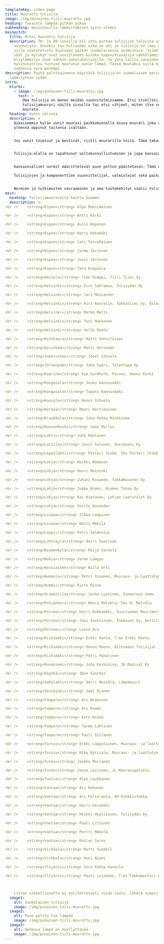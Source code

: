 ```yaml
---
templateKey: index-page
title: Muurattu tulisija
image: /img/punainen-tiili-muurattu.jpg
heading: Tasaista lämpöä pitkän aikaa
subheading: Uusiutuvilla lämmittämisen syvin olemus
mainpitch:
  title: Miksi muurattu tulisija
  description: 70- ja 80-luvuilla oli into purkaa tulisijat taloista sekä
    asunnoista. Onneksi tuo hulluuden aika on ohi ja tulisija on taas saanut
    sille oikeutetusti kuuluvan paikan suomalaisessa asumisessa. Viime vuosien
    säät ja myrskyt ovat osoittaneet kuinka haavoittuvaisia sähkölämmitys ja
    öljylämmitys ovat sähkön jakeluhäiriöille. Ja yhtä lailla tasainen kehon
    hyvinvointina tuntuva muuratun uunin lämpö. Tässä muutamia syitä miksi
    vanhassa vara parempi
description: Puuta polttoaineena käyttävä tulisija on suomalaisen perinteisen
  lämmityksen sydän.
intro:
  blurbs:
    - image: /img/punainen-tiili-muurattu.jpg
      text: >
        Oma tulisija on monen meidän suunnitelmissamme. Etsi itsellesi sopiva
        tulisijamuurari näiltä sivuilta tai etsi vihjeet, miten itse sellainen
        muurata.
  heading: Uunin valinta
  description: >
    Aikaisemmin kylän uunit muurasi paikkakunnalla asuva muurari joka oli
    yleensä oppinut taitonsa isältään.


    Jos uunit toimivat ja kestivät, riitti muurarilla töitä. Tämä takasi laadunvalvonnan. Toisin on nykyään.


    Tulisija-alalla on tapahtunut valtakunnallistuminen ja jopa kansainvälistyminen. Materiaalit tulevat aiempaa kauempaa samoin kuin muurarikin.


    Kansainväliset normit määrittelevät puun polton päästötason. Tämä on asettanut aiemmat toimintatavat, tulisijan suunnittelun ja materiaalit uuden tilanteen eteen.

    Tulisijojen ja komponenttien suunnittelijat, valmistajat sekä paikalla muurattavien tulisijojen tekijät joutuvat hankkimaan tiedot näistä määräyksistä ja kehittämään tuotteensa ja ammattitaitonsa määräyksiä vastaaviksi.


    Normien ja tutkimusten seuraaminen ja oma tuotekehitys vaatii tulisijavalmistuksen piirissä toimivilta jatkuvaa panostamista kehittämiseen.
main:
  heading: Tulisijamuurareita kautta Suomen
  description: >-
<br />    <strong>Espoo</strong> Alpo Maksimainen

<br />    <strong>Espoo</strong> Antti Kärki

<br />    <strong>Espoo</strong> Aulis Koponen

<br />    <strong>Espoo</strong> Harry Hakomäki

<br />    <strong>Espoo</strong> Jari Toivakainen

<br />    <strong>Espoo</strong> Jarmo Järvinen

<br />    <strong>Espoo</strong> Jussi Järvinen

<br />    <strong>Espoo</strong> Tero Kuoppala

<br />    <strong>Heinola</strong> Timo Rimppi, Tiili Tiimi Oy

<br />    <strong>Helsinki</strong> Iiro Sahramaa, Tulisydän Oy

<br />    <strong>Helsinki</strong> Jari Moisander

<br />    <strong>Helsinki</strong> Kari Rautelin, Takkatiimi Oy, Östersundom

<br />    <strong>Helsinki</strong> Marko Melts

<br />    <strong>Helsinki</strong> Toni Makkonen

<br />    <strong>Helsinki</strong> Vello Roots

<br />    <strong>Hinthaara</strong> Matti Vehviläinen

<br />    <strong>Hyvinkää</strong> Matti Hirvonen

<br />    <strong>Inkeroinen</strong> Jooel Sihvola

<br />    <strong>Järvenpää</strong> Juha Saari, Tulentupa Oy

<br />    <strong>Kaarina</strong> Kim Sundholm, Porvoo, Hannu Kärki

<br />    <strong>Kangasala</strong> Jouko Kannusmäki

<br />    <strong>Kangasala</strong> Tapani Kannusmäki

<br />    <strong>Kausala</strong> Renni Sihvola

<br />    <strong>Kerava</strong> Mauri Hartikainen

<br />    <strong>Klaukkala</strong> Juha-Pekka Minkkinen

<br />    <strong>Kuusankoski</strong> Sami Myllys

<br />    <strong>Lahti</strong> Juha Rantanen

<br />    <strong>Laitila</strong> Jussi Salonen, Uuniduuni Ky

<br />    <strong>Leppälahti</strong> Petteri Stubb, Tmi Petteri Stubb

<br />    <strong>Lohja</strong> Heikki Rämänen

<br />    <strong>Lohja</strong> Henri Maininki

<br />    <strong>Lohja</strong> Juhani Rusanen, TakkaRusanen Oy

<br />    <strong>Lohja</strong> Jukka Niemi, Niemen Takka Oy

<br />    <strong>Lohja</strong> Kai Hietanen, Lohjan Laatutalot Oy

<br />    <strong>Lohja</strong> Voitto Kavander

<br />    <strong>Loimaa</strong> Ilkka Lempinen

<br />    <strong>Loimaa</strong> Matti Mäkilä

<br />    <strong>Loppi</strong> Petri Salmenius

<br />    <strong>Luhtikylä</strong> Harri Saarinen

<br />    <strong>Niemenkylä</strong> Reijo Sarvela

<br />    <strong>Nokia</strong> Jarmo Lamppu

<br />    <strong>Nousiainen</strong> Niilo Orti

<br />    <strong>Nummela</strong> Petri Oinonen, Muuraus- ja Laattatyö

<br />    <strong>Nummi</strong> Risto Rinne

<br />    <strong>Orimattila</strong> Jorma Lyytinen, Saneeraus-Semu

<br />    <strong>Pohjankuru</strong> Henry Malvela, Tmi H. Malvela

<br />    <strong>Porvoo</strong> Harri Kokkomäki, Suursuomen Muurimestarit Ky

<br />    <strong>Porvoo</strong> Jani Savolainen, Takkaset Oy, Anttila

<br />    <strong>Porvoo</strong> Lasse Aro

<br />    <strong>Riihimäki</strong> Erkki Ranta, T:mi Erkki Ranta

<br />    <strong>Riihimäki</strong> Hannu Maunu, Riihimäen Tulisijat ja Muuraus

<br />    <strong>Riihimäki</strong> Petri Pakarinen

<br />    <strong>Rovaniemi</strong> Juha Keskiniva, JK Radical Ky

<br />    <strong>Röykkä</strong> Ibon Sanchez

<br />    <strong>Sahalahti</strong> Harri Metsälä, Lämpömuuri

<br />    <strong>Seinäjoki</strong> Sami Ojanen

<br />    <strong>Tampere</strong> Ari Nieminen

<br />    <strong>Tampere</strong> Ari Rimmi

<br />    <strong>Tampere</strong> Eero Roiha

<br />    <strong>Tampere</strong> Jarmo Lahtinen

<br />    <strong>Tampere</strong> Pauli Siltanen

<br />    <strong>Tornio</strong> Erkki Lappalainen, Muuraus- ja laattatyö E. Lappalainen

<br />    <strong>Tornio</strong> Mika Rytisalo, Muuraus- ja laattatyö E. Lappalainen

<br />    <strong>Turku</strong> Jaakko Moilanen

<br />    <strong>Turku</strong> Janne Laitinen, JL-Muurauspalvelu

<br />    <strong>Tuulos</strong> Alpo Laukkanen

<br />    <strong>Vantaa</strong> Ari Hakanen

<br />    <strong>Vantaa</strong> Ari Peltoranta, AP-Funkkistakka

<br />    <strong>Vantaa</strong> Harri Ketomäki

<br />    <strong>Vantaa</strong> Heikki Hyytiäinen, Tulisydän Oy

<br />    <strong>Vantaa</strong> Pauli Littunen

<br />    <strong>Vantaa</strong> Pertti Mäkelä

<br />    <strong>Vantaa</strong> Ruslan Serov

<br />    <strong>Virkkala</strong> Matti Sundell

<br />    <strong>Virkkala</strong> Onni Niemi

<br />    <strong>Ylöjärvi</strong> Tero-Pekka Hannula

<br />    <strong>Ylöjärvi</strong> Pauli Leinonen, T:mi Takkamestari Pauli Leinonen, <a href="http://takkamestari.fi/" target="_blank" rel="nofollow noopener">takkamestari.fi</a>



    Listan oikeellisuutta ei valitettavasti voida taata. Lähetä nimesi listalle lisättäväksi, jos haluat.
  image1:
    alt: Suomalainen tulisija
    image: /img/punainen-tiili-muurattu.jpg
  image2:
    alt: Puun poltto tuo lämpöä
    image: /img/punainen-tiili-muurattu.jpg
  image3:
    alt: Hehkuva lämpö on miellyttävää
    image: /img/punainen-tiili-muurattu.jpg
---
```

